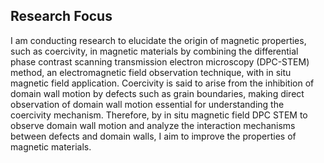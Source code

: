 
## Research Focus

I am conducting research to elucidate the origin of magnetic properties, such as coercivity, in magnetic materials by combining the differential phase contrast scanning transmission electron microscopy (DPC-STEM) method, an electromagnetic field observation technique, with in situ magnetic field application. Coercivity is said to arise from the inhibition of domain wall motion by defects such as grain boundaries, making direct observation of domain wall motion essential for understanding the coercivity mechanism. Therefore, by in situ magnetic field DPC STEM to observe domain wall motion and analyze the interaction mechanisms between defects and domain walls, I aim to improve the properties of magnetic materials.
